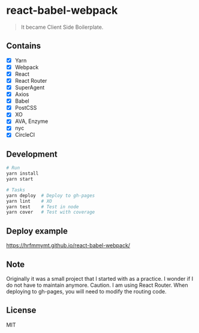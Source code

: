 # react-babel-webpack

> It became Client Side Boilerplate.

## Contains

- [x] Yarn
- [x] Webpack
- [x] React
- [x] React Router
- [x] SuperAgent
- [x] Axios
- [x] Babel
- [x] PostCSS
- [x] XO
- [x] AVA, Enzyme
- [x] nyc
- [x] CircleCI

## Development

```sh
# Run
yarn install
yarn start

# Tasks
yarn deploy  # Deploy to gh-pages
yarn lint    # XO
yarn test    # Test in node
yarn cover   # Test with coverage
```

## Deploy example

https://hrfmmymt.github.io/react-babel-webpack/

## Note

Originally it was a small project that I started with as a practice. I wonder if I do not have to maintain anymore.
Caution. I am using React Router. When deploying to gh-pages, you will need to modify the routing code.

## License

MIT
